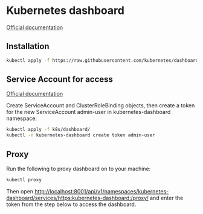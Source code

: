 # Kubernetes dashboard

[Official documentation](https://kubernetes.io/docs/tasks/access-application-cluster/web-ui-dashboard/)

## Installation

```bash
kubectl apply -f https://raw.githubusercontent.com/kubernetes/dashboard/v2.7.0/aio/deploy/recommended.yaml
```

## Service Account for access

[Official documentation](https://github.com/kubernetes/dashboard/blob/master/docs/user/access-control/creating-sample-user.md)

Create ServiceAccount and ClusterRoleBinding objects, then create a token for the new ServiceAccount admin-user in kubernetes-dashboard namespace:

```bash
kubectl apply -f k8s/dashboard/
kubectl -n kubernetes-dashboard create token admin-user
```

## Proxy

Run the following to proxy dashboard on to your machine:

```bash
kubectl proxy
```

Then open [http://localhost:8001/api/v1/namespaces/kubernetes-dashboard/services/https:kubernetes-dashboard:/proxy/](http://localhost:8001/api/v1/namespaces/kubernetes-dashboard/services/https:kubernetes-dashboard:/proxy/) and enter the token from the step below to access the dashboard.
